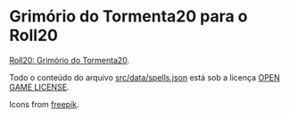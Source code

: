 # Grimório do Tormenta20 para o Roll20

[Roll20: Grimório do Tormenta20](https://chrome.google.com/webstore/detail/roll20-grim%C3%B3rio-do-tormen/lplnbanhibpehlmiiakcacambjleeeng).

Todo o conteúdo do arquivo [src/data/spells.json](src/data/spells.json) está sob a licença [OPEN GAME LICENSE](OPEN_GAME_LICENSE).

Icons from [freepik](https://www.freepik.com).
